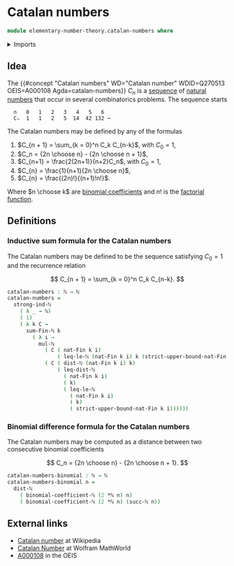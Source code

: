 # Catalan numbers

```agda
module elementary-number-theory.catalan-numbers where
```

<details><summary>Imports</summary>

```agda
open import elementary-number-theory.binomial-coefficients
open import elementary-number-theory.distance-natural-numbers
open import elementary-number-theory.multiplication-natural-numbers
open import elementary-number-theory.natural-numbers
open import elementary-number-theory.strict-inequality-natural-numbers
open import elementary-number-theory.strong-induction-natural-numbers
open import elementary-number-theory.sums-of-natural-numbers

open import univalent-combinatorics.standard-finite-types
```

</details>

## Idea

The
{{#concept "Catalan numbers" WD="Catalan number" WDID=Q270513 OEIS=A000108 Agda=catalan-numbers}}
$C_n$ is a [sequence](foundation.sequences.md) of
[natural numbers](elementary-number-theory.natural-numbers.md) that occur in
several combinatorics problems. The sequence starts

```text
  n   0   1   2   3   4   5   6
  Cₙ  1   1   2   5  14  42 132 ⋯
```

The Catalan numbers may be defined by any of the formulas

1. $C_{n + 1} = \sum_{k = 0}^n C_k C_{n-k}$, with $C_0 = 1$,
2. $C_n = {2n \choose n} - {2n \choose n + 1}$,
3. $C_{n+1} = \frac{2(2n+1)}{n+2}C_n$, with $C_0 = 1$,
4. $C_{n} = \frac{1}{n+1}{2n \choose n}$,
5. $C_{n} = \frac{(2n)!}{(n+1)!n!}$.

Where $n \choose k$ are
[binomial coefficients](elementary-number-theory.binomial-coefficients.md) and
$n!$ is the [factorial function](elementary-number-theory.factorials.md).

## Definitions

### Inductive sum formula for the Catalan numbers

The Catalan numbers may be defined to be the sequence satisfying $C_0 = 1$ and
the recurrence relation

$$
C_{n + 1} = \sum_{k = 0}^n C_k C_{n-k}.
$$

```agda
catalan-numbers : ℕ → ℕ
catalan-numbers =
  strong-ind-ℕ
    ( λ _ → ℕ)
    ( 1)
    ( λ k C →
      sum-Fin-ℕ k
        ( λ i →
          mul-ℕ
            ( C ( nat-Fin k i)
                ( leq-le-ℕ (nat-Fin k i) k (strict-upper-bound-nat-Fin k i)))
            ( C ( dist-ℕ (nat-Fin k i) k)
                ( leq-dist-ℕ
                  ( nat-Fin k i)
                  ( k)
                  ( leq-le-ℕ
                    ( nat-Fin k i)
                    ( k)
                    ( strict-upper-bound-nat-Fin k i))))))
```

### Binomial difference formula for the Catalan numbers

The Catalan numbers may be computed as a distance between two consecutive
binomial coefficients

$$
C_n = {2n \choose n} - {2n \choose n + 1}.
$$

```agda
catalan-numbers-binomial : ℕ → ℕ
catalan-numbers-binomial n =
  dist-ℕ
    ( binomial-coefficient-ℕ (2 *ℕ n) n)
    ( binomial-coefficient-ℕ (2 *ℕ n) (succ-ℕ n))
```

## External links

- [Catalan number](https://en.wikipedia.org/wiki/Catalan_number) at Wikipedia
- [Catalan Number](https://mathworld.wolfram.com/CatalanNumber.html) at Wolfram
  MathWorld
- [A000108](https://oeis.org/A000108) in the OEIS

